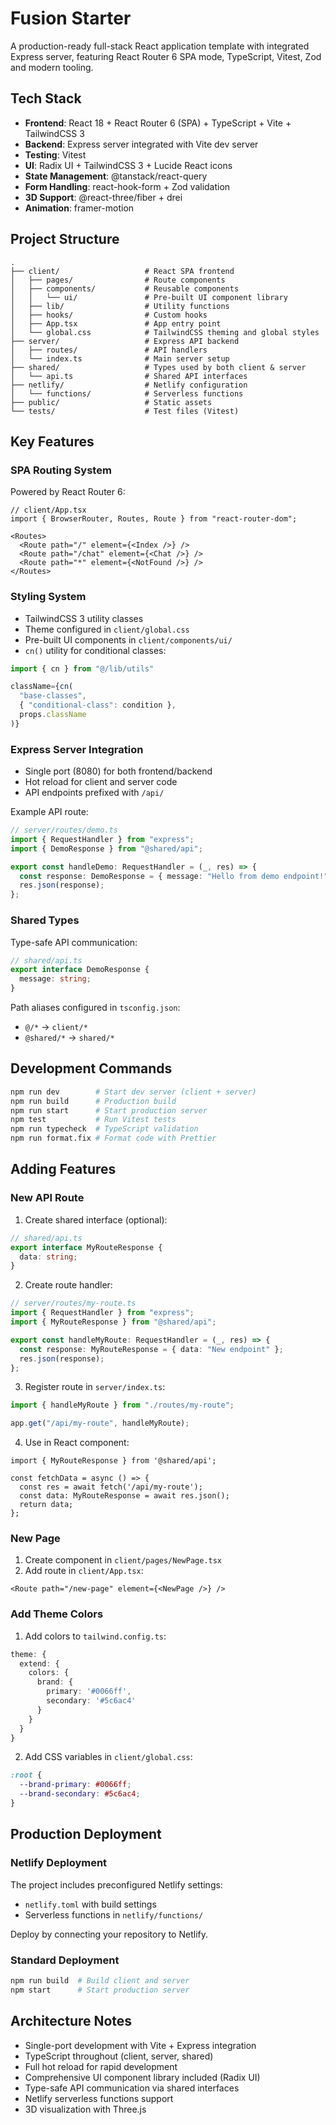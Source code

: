 # Fusion Starter

A production-ready full-stack React application template with integrated Express server, featuring React Router 6 SPA mode, TypeScript, Vitest, Zod and modern tooling.

## Tech Stack

- **Frontend**: React 18 + React Router 6 (SPA) + TypeScript + Vite + TailwindCSS 3
- **Backend**: Express server integrated with Vite dev server
- **Testing**: Vitest
- **UI**: Radix UI + TailwindCSS 3 + Lucide React icons
- **State Management**: @tanstack/react-query
- **Form Handling**: react-hook-form + Zod validation
- **3D Support**: @react-three/fiber + drei
- **Animation**: framer-motion

## Project Structure

```
.
├── client/                   # React SPA frontend
│   ├── pages/                # Route components
│   ├── components/           # Reusable components
│   │   └── ui/               # Pre-built UI component library
│   ├── lib/                  # Utility functions
│   ├── hooks/                # Custom hooks
│   ├── App.tsx               # App entry point
│   └── global.css            # TailwindCSS theming and global styles
├── server/                   # Express API backend
│   ├── routes/               # API handlers
│   └── index.ts              # Main server setup
├── shared/                   # Types used by both client & server
│   └── api.ts                # Shared API interfaces
├── netlify/                  # Netlify configuration
│   └── functions/            # Serverless functions
├── public/                   # Static assets
└── tests/                    # Test files (Vitest)
```

## Key Features

### SPA Routing System
Powered by React Router 6:
```tsx
// client/App.tsx
import { BrowserRouter, Routes, Route } from "react-router-dom";

<Routes>
  <Route path="/" element={<Index />} />
  <Route path="/chat" element={<Chat />} />
  <Route path="*" element={<NotFound />} />
</Routes>
```

### Styling System
- TailwindCSS 3 utility classes
- Theme configured in `client/global.css`
- Pre-built UI components in `client/components/ui/`
- `cn()` utility for conditional classes:
```ts
import { cn } from "@/lib/utils"

className={cn(
  "base-classes",
  { "conditional-class": condition },
  props.className
)}
```

### Express Server Integration
- Single port (8080) for both frontend/backend
- Hot reload for client and server code
- API endpoints prefixed with `/api/`

Example API route:
```ts
// server/routes/demo.ts
import { RequestHandler } from "express";
import { DemoResponse } from "@shared/api";

export const handleDemo: RequestHandler = (_, res) => {
  const response: DemoResponse = { message: "Hello from demo endpoint!" };
  res.json(response);
};
```

### Shared Types
Type-safe API communication:
```ts
// shared/api.ts
export interface DemoResponse {
  message: string;
}
```

Path aliases configured in `tsconfig.json`:
- `@/*` → `client/*`
- `@shared/*` → `shared/*`

## Development Commands

```bash
npm run dev        # Start dev server (client + server)
npm run build      # Production build
npm run start      # Start production server
npm test           # Run Vitest tests
npm run typecheck  # TypeScript validation
npm run format.fix # Format code with Prettier
```

## Adding Features

### New API Route
1. Create shared interface (optional):
```ts
// shared/api.ts
export interface MyRouteResponse {
  data: string;
}
```

2. Create route handler:
```ts
// server/routes/my-route.ts
import { RequestHandler } from "express";
import { MyRouteResponse } from "@shared/api";

export const handleMyRoute: RequestHandler = (_, res) => {
  const response: MyRouteResponse = { data: "New endpoint" };
  res.json(response);
};
```

3. Register route in `server/index.ts`:
```ts
import { handleMyRoute } from "./routes/my-route";

app.get("/api/my-route", handleMyRoute);
```

4. Use in React component:
```tsx
import { MyRouteResponse } from '@shared/api';

const fetchData = async () => {
  const res = await fetch('/api/my-route');
  const data: MyRouteResponse = await res.json();
  return data;
};
```

### New Page
1. Create component in `client/pages/NewPage.tsx`
2. Add route in `client/App.tsx`:
```tsx
<Route path="/new-page" element={<NewPage />} />
```

### Add Theme Colors
1. Add colors to `tailwind.config.ts`:
```ts
theme: {
  extend: {
    colors: {
      brand: {
        primary: '#0066ff',
        secondary: '#5c6ac4'
      }
    }
  }
}
```

2. Add CSS variables in `client/global.css`:
```css
:root {
  --brand-primary: #0066ff;
  --brand-secondary: #5c6ac4;
}
```

## Production Deployment

### Netlify Deployment
The project includes preconfigured Netlify settings:
- `netlify.toml` with build settings
- Serverless functions in `netlify/functions/`

Deploy by connecting your repository to Netlify.

### Standard Deployment
```bash
npm run build  # Build client and server
npm start      # Start production server
```

## Architecture Notes
- Single-port development with Vite + Express integration
- TypeScript throughout (client, server, shared)
- Full hot reload for rapid development
- Comprehensive UI component library included (Radix UI)
- Type-safe API communication via shared interfaces
- Netlify serverless functions support
- 3D visualization with Three.js